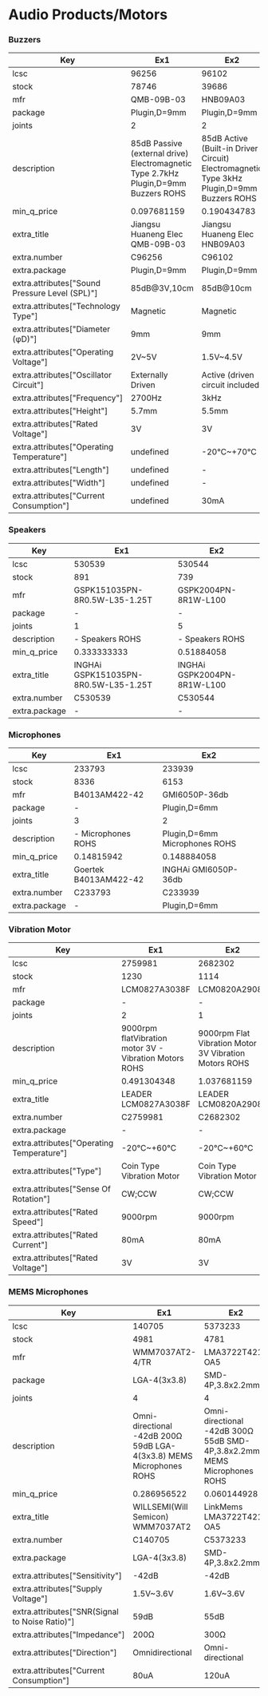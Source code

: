 # Audio Products/Motors

### Buzzers

| Key | Ex1 | Ex2 |
| --- | --- | --- |
| lcsc | 96256 | 96102 |
| stock | 78746 | 39686 |
| mfr | QMB-09B-03 | HNB09A03 |
| package | Plugin,D=9mm | Plugin,D=9mm |
| joints | 2 | 2 |
| description | 85dB Passive (external drive) Electromagnetic Type 2.7kHz Plugin,D=9mm Buzzers ROHS | 85dB Active (Built-in Driver Circuit) Electromagnetic Type 3kHz Plugin,D=9mm Buzzers ROHS |
| min_q_price | 0.097681159 | 0.190434783 |
| extra_title | Jiangsu Huaneng Elec QMB-09B-03 | Jiangsu Huaneng Elec HNB09A03 |
| extra.number | C96256 | C96102 |
| extra.package | Plugin,D=9mm | Plugin,D=9mm |
| extra.attributes["Sound Pressure Level (SPL)"] | 85dB@3V,10cm | 85dB@10cm |
| extra.attributes["Technology Type"] | Magnetic | Magnetic |
| extra.attributes["Diameter (φD)"] | 9mm | 9mm |
| extra.attributes["Operating Voltage"] | 2V~5V | 1.5V~4.5V |
| extra.attributes["Oscillator Circuit"] | Externally Driven | Active (driven circuit included) |
| extra.attributes["Frequency"] | 2700Hz | 3kHz |
| extra.attributes["Height"] | 5.7mm | 5.5mm |
| extra.attributes["Rated Voltage"] | 3V | 3V |
| extra.attributes["Operating Temperature"] | undefined | -20℃~+70℃ |
| extra.attributes["Length"] | undefined | - |
| extra.attributes["Width"] | undefined | - |
| extra.attributes["Current Consumption"] | undefined | 30mA |

### Speakers

| Key | Ex1 | Ex2 |
| --- | --- | --- |
| lcsc | 530539 | 530544 |
| stock | 891 | 739 |
| mfr | GSPK151035PN-8R0.5W-L35-1.25T | GSPK2004PN-8R1W-L100 |
| package | - | - |
| joints | 1 | 5 |
| description | -  Speakers ROHS | -  Speakers ROHS |
| min_q_price | 0.333333333 | 0.51884058 |
| extra_title | INGHAi GSPK151035PN-8R0.5W-L35-1.25T | INGHAi GSPK2004PN-8R1W-L100 |
| extra.number | C530539 | C530544 |
| extra.package | - | - |

### Microphones

| Key | Ex1 | Ex2 |
| --- | --- | --- |
| lcsc | 233793 | 233939 |
| stock | 8336 | 6153 |
| mfr | B4013AM422-42 | GMI6050P-36db |
| package | - | Plugin,D=6mm |
| joints | 3 | 2 |
| description | -  Microphones ROHS | Plugin,D=6mm Microphones ROHS |
| min_q_price | 0.14815942 | 0.148884058 |
| extra_title | Goertek B4013AM422-42 | INGHAi GMI6050P-36db |
| extra.number | C233793 | C233939 |
| extra.package | - | Plugin,D=6mm |

### Vibration Motor

| Key | Ex1 | Ex2 |
| --- | --- | --- |
| lcsc | 2759981 | 2682302 |
| stock | 1230 | 1114 |
| mfr | LCM0827A3038F | LCM0820A2908F |
| package | - | - |
| joints | 2 | 1 |
| description | 9000rpm flatVibration motor 3V -  Vibration Motors ROHS | 9000rpm Flat Vibration Motor 3V Vibration Motors ROHS |
| min_q_price | 0.491304348 | 1.037681159 |
| extra_title | LEADER LCM0827A3038F | LEADER LCM0820A2908F |
| extra.number | C2759981 | C2682302 |
| extra.package | - | - |
| extra.attributes["Operating Temperature"] | -20℃~+60℃ | -20℃~+60℃ |
| extra.attributes["Type"] | Coin Type Vibration Motor | Coin Type Vibration Motor |
| extra.attributes["Sense Of Rotation"] | CW;CCW | CW;CCW |
| extra.attributes["Rated Speed"] | 9000rpm | 9000rpm |
| extra.attributes["Rated Current"] | 80mA | 80mA |
| extra.attributes["Rated Voltage"] | 3V | 3V |

### MEMS Microphones

| Key | Ex1 | Ex2 |
| --- | --- | --- |
| lcsc | 140705 | 5373233 |
| stock | 4981 | 4781 |
| mfr | WMM7037AT2-4/TR | LMA3722T421-OA5 |
| package | LGA-4(3x3.8) | SMD-4P,3.8x2.2mm |
| joints | 4 | 4 |
| description | Omni-directional -42dB 200Ω 59dB LGA-4(3x3.8) MEMS Microphones ROHS | Omni-directional -42dB 300Ω 55dB SMD-4P,3.8x2.2mm MEMS Microphones ROHS |
| min_q_price | 0.286956522 | 0.060144928 |
| extra_title | WILLSEMI(Will Semicon) WMM7037AT2 | LinkMems LMA3722T421-OA5 |
| extra.number | C140705 | C5373233 |
| extra.package | LGA-4(3x3.8) | SMD-4P,3.8x2.2mm |
| extra.attributes["Sensitivity"] | -42dB | -42dB |
| extra.attributes["Supply Voltage"] | 1.5V~3.6V | 1.6V~3.6V |
| extra.attributes["SNR(Signal to Noise Ratio)"] | 59dB | 55dB |
| extra.attributes["Impedance"] | 200Ω | 300Ω |
| extra.attributes["Direction"] | Omnidirectional | Omni-directional |
| extra.attributes["Current Consumption"] | 80uA | 120uA |


